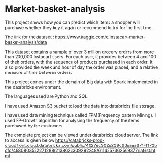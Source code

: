 # Market-basket-analysis
This project shows how you can predict which items a shopper will purchase whether they buy it again or recommend to try for the first time.

The link for the dataset : https://www.kaggle.com/c/instacart-market-basket-analysis/data

This dataset contains a sample of over 3 million grocery orders from more than 200,000 Instacart users. For each user, it provides between 4 and 100 of their orders, with the sequence of products purchased in each order. It also provided the week and hour of day the order was placed, and a relative measure of time between orders.

This project comes under the domain of Big data with Spark implemented in the databricks environment.

The languages used are Python and SQL.

I have used Amazon S3 bucket to load the data into databricks file storage.

I have used data mining technique called FPM(Frequency pattern Mining). I used FP-Growth algorithm for analysing the frequency of the items purchased by the customers.

The complete project can be viewed under databricks cloud server. The link to access is given below
https://databricks-prod-cloudfront.cloud.databricks.com/public/4027ec902e239c93eaaa8714f173bcfc/4980803532271288/2138623309292248/6114357362569377/latest.html
